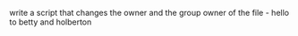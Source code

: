 write a script that changes the owner and the group owner of the file - hello to betty and holberton
